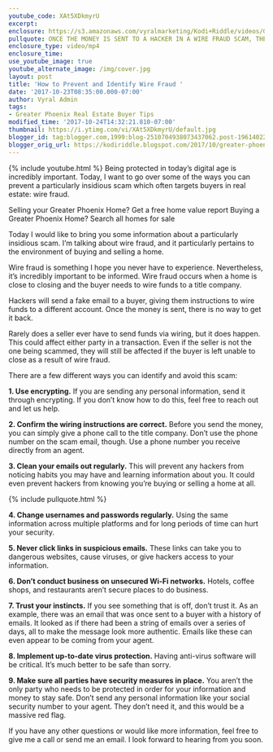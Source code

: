 ```yaml
---
youtube_code: XAt5XDkmyrU
excerpt:
enclosure: https://s3.amazonaws.com/vyralmarketing/Kodi+Riddle/videos/Greater+Phoenix+Area+Real+Estate+Agent-+Do+You+Know+the+Signs+of+Wire+Fraud%253F.mp4
pullquote: ONCE THE MONEY IS SENT TO A HACKER IN A WIRE FRAUD SCAM, THERE IS NO WAY TO GET IT BACK.
enclosure_type: video/mp4
enclosure_time:
use_youtube_image: true
youtube_alternate_image: /img/cover.jpg
layout: post
title: 'How to Prevent and Identify Wire Fraud '
date: '2017-10-23T08:35:00.000-07:00'
author: Vyral Admin
tags:
- Greater Phoenix Real Estate Buyer Tips
modified_time: '2017-10-24T14:32:21.810-07:00'
thumbnail: https://i.ytimg.com/vi/XAt5XDkmyrU/default.jpg
blogger_id: tag:blogger.com,1999:blog-2510704938073437062.post-1961402274427608949
blogger_orig_url: https://kodiriddle.blogspot.com/2017/10/greater-phoenix-area-real-estate-agent-do-you-know-the-signs-of-wire-fraud.html
---
```

{% include youtube.html %}
Being protected in today’s digital age is incredibly important. Today, I want to go over some of the ways you can prevent a particularly insidious scam which often targets buyers in real estate: wire fraud.

Selling your Greater Phoenix Home? Get a free home value report
Buying a Greater Phoenix Home? Search all homes for sale

Today I would like to bring you some information about a particularly insidious scam. I’m talking about wire fraud, and it particularly pertains to the environment of buying and selling a home.

Wire fraud is something I hope you never have to experience. Nevertheless, it’s incredibly important to be informed. Wire fraud occurs when a home is close to closing and the buyer needs to wire funds to a title company.

Hackers will send a fake email to a buyer, giving them instructions to wire funds to a different account. Once the money is sent, there is no way to get it back.

Rarely does a seller ever have to send funds via wiring, but it does happen. This could affect either party in a transaction. Even if the seller is not the one being scammed, they will still be affected if the buyer is left unable to close as a result of wire fraud.

There are a few different ways you can identify and avoid this scam:

**1. Use encrypting.** If you are sending any personal information, send it through encrypting. If you don’t know how to do this, feel free to reach out and let us help.

**2. Confirm the wiring instructions are correct.** Before you send the money, you can simply give a phone call to the title company. Don’t use the phone number on the scam email, though. Use a phone number you receive directly from an agent.

**3. Clean your emails out regularly.** This will prevent any hackers from noticing habits you may have and learning information about you. It could even prevent hackers from knowing you’re buying or selling a home at all.

{% include pullquote.html %}

**4. Change usernames and passwords regularly.** Using the same information across multiple platforms and for long periods of time can hurt your security.

**5. Never click links in suspicious emails.** These links can take you to dangerous websites, cause viruses, or give hackers access to your information.

**6. Don’t conduct business on unsecured Wi-Fi networks.** Hotels, coffee shops, and restaurants aren’t secure places to do business.

**7. Trust your instincts.** If you see something that is off, don’t trust it. As an example, there was an email that was once sent to a buyer with a history of emails. It looked as if there had been a string of emails over a series of days, all to make the message look more authentic. Emails like these can even appear to be coming from your agent.

**8. Implement up-to-date virus protection.** Having anti-virus software will be critical. It’s much better to be safe than sorry.

**9. Make sure all parties have security measures in place.** You aren’t the only party who needs to be protected in order for your information and money to stay safe. Don’t send any personal information like your social security number to your agent. They don’t need it, and this would be a massive red flag.

If you have any other questions or would like more information, feel free to give me a call or send me an email. I look forward to hearing from you soon.
